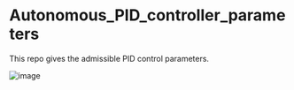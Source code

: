 # Autonomous_PID_controller_parameters

This repo gives the admissible PID control parameters.

![image](https://github.com/HansOersted/Autonomous_PID_controller_parameters/assets/80969277/b56e55f2-9648-46f8-ac23-e925235034b7)

